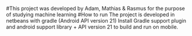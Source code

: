 #This project was developed by Adam, Mathias & Rasmus for the purpose of studying machine learning
#How to run
The project is developed in netbeans with gradle (Android API version 21)
Install Gradle support plugin and android support library + API version 21 to build and run on mobile.
